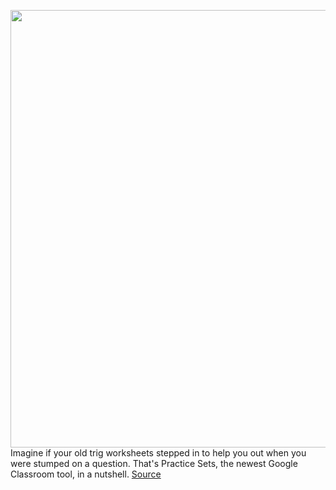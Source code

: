 <img src='https://cdn.vox-cdn.com/thumbor/9gO5I8HderHWtz-bMZ6zIVgA0ow=/0x0:1920x1081/1200x800/filters:focal(788x551:1094x857)/cdn.vox-cdn.com/uploads/chorus_image/image/70630493/1763_GDU_UI__4_BW_V2_01__2_.0.png' width='700px' /><br/>
Imagine if your old trig worksheets stepped in to help you out when you were stumped on a question. That's Practice Sets, the newest Google Classroom tool, in a nutshell.
<a href='https://www.theverge.com/2022/3/16/22980116/google-classroom-practice-sets-beta-release-education'> Source <a/>